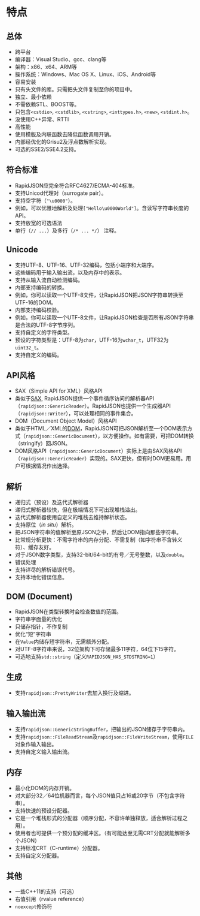 # 特点

## 总体

* 跨平台
 * 编译器：Visual Studio、gcc、clang等
 * 架构：x86、x64、ARM等
 * 操作系统：Windows、Mac OS X、Linux、iOS、Android等
* 容易安装
 * 只有头文件的库。只需把头文件复制至你的项目中。
* 独立、最小依赖
 * 不需依赖STL、BOOST等。
 * 只包含`<cstdio>`, `<cstdlib>`, `<cstring>`, `<inttypes.h>`, `<new>`, `<stdint.h>`。 
* 没使用C++异常、RTTI
* 高性能
 * 使用模版及内联函数去降低函数调用开销。
 * 内部经优化的Grisu2及浮点数解析实现。
 * 可选的SSE2/SSE4.2支持。

## 符合标准

* RapidJSON应完全符合RFC4627/ECMA-404标准。
* 支持Unicod代理对（surrogate pair）。
* 支持空字符（`"\u0000"`）。
 * 例如，可以优雅地解析及处理`["Hello\u0000World"]`。含读写字符串长度的API。
* 支持放宽的可选语法
 * 单行（`// ...`）及多行（`/* ... */`） 注释。

## Unicode

* 支持UTF-8、UTF-16、UTF-32编码，包括小端序和大端序。
 * 这些编码用于输入输出流，以及内存中的表示。
* 支持从输入流自动检测编码。
* 内部支持编码的转换。
 * 例如，你可以读取一个UTF-8文件，让RapidJSON把JSON字符串转换至UTF-16的DOM。
* 内部支持编码校验。
 * 例如，你可以读取一个UTF-8文件，让RapidJSON检查是否所有JSON字符串是合法的UTF-8字节序列。
* 支持自定义的字符类型。
 * 预设的字符类型是：UTF-8为`char`，UTF-16为`wchar_t`，UTF32为`uint32_t`。
* 支持自定义的编码。

## API风格

* SAX（Simple API for XML）风格API
 * 类似于[SAX](http://en.wikipedia.org/wiki/Simple_API_for_XML), RapidJSON提供一个事件循序访问的解析器API（`rapidjson::GenericReader`）。RapidJSON也提供一个生成器API（`rapidjson::Writer`），可以处理相同的事件集合。
* DOM（Document Object Model）风格API
 * 类似于HTML／XML的[DOM](http://en.wikipedia.org/wiki/Document_Object_Model)，RapidJSON可把JSON解析至一个DOM表示方式（`rapidjson::GenericDocument`），以方便操作。如有需要，可把DOM转换（stringify）回JSON。
 * DOM风格API（`rapidjson::GenericDocument`）实际上是由SAX风格API（`rapidjson::GenericReader`）实现的。SAX更快，但有时DOM更易用。用户可根据情况作出选择。

## 解析

* 递归式（预设）及迭代式解析器
 * 递归式解析器较快，但在极端情况下可出现堆栈溢出。
 * 迭代式解析器使用自定义的堆栈去维持解析状态。
* 支持原位（*in situ*）解析。
 * 把JSON字符串的值解析至原JSON之中，然后让DOM指向那些字符串。
 * 比常规分析更快：不需字符串的内存分配、不需复制（如字符串不含转义符）、缓存友好。
* 对于JSON数字类型，支持32-bit/64-bit的有号／无号整数，以及`double`。
* 错误处理
 * 支持详尽的解析错误代号。
 * 支持本地化错误信息。

## DOM (Document)

* RapidJSON在类型转换时会检查数值的范围。
* 字符串字面量的优化
 * 只储存指针，不作复制
* 优化“短”字符串
 * 在`Value`内储存短字符串，无需额外分配。
 * 对UTF-8字符串来说，32位架构下可存储最多11字符，64位下15字符。
* 可选地支持`std::string`（定义`RAPIDJSON_HAS_STDSTRING=1`）

## 生成

* 支持`rapidjson::PrettyWriter`去加入换行及缩进。

## 输入输出流

* 支持`rapidjson::GenericStringBuffer`，把输出的JSON储存于字符串内。
* 支持`rapidjson::FileReadStream`及`rapidjson::FileWriteStream`，使用`FILE`对象作输入输出。
* 支持自定义输入输出流。

## 内存

* 最小化DOM的内存开销。
 * 对大部分32／64位机器而言，每个JSON值只占16或20字节（不包含字符串）。
* 支持快速的预设分配器。
 * 它是一个堆栈形式的分配器（顺序分配，不容许单独释放，适合解析过程之用）。
 * 使用者也可提供一个预分配的缓冲区。（有可能达至无需CRT分配就能解析多个JSON）
* 支持标准CRT（C-runtime）分配器。
* 支持自定义分配器。

## 其他

* 一些C++11的支持（可选）
 * 右值引用（rvalue reference）
 * `noexcept`修饰符
